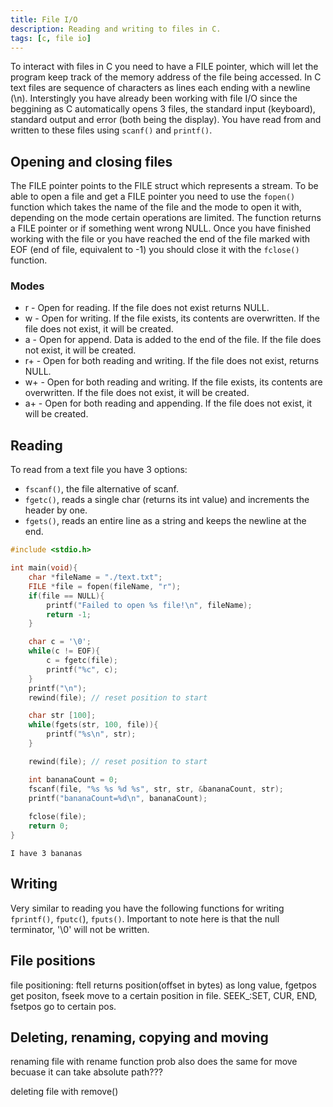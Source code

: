```yaml
---
title: File I/O
description: Reading and writing to files in C.
tags: [c, file io]
---
```


To interact with files in C you need to have a FILE pointer, which will let the program keep track of the memory address of the file being accessed. In C text files are sequence of characters as lines each ending with a newline (\n). Interstingly you have already been working with file I/O since the beggining as C automatically opens 3 files, the standard input (keyboard), standard output and error (both being the display). You have read from and written to these files using `scanf()` and `printf()`.

## Opening and closing files

The FILE pointer points to the FILE struct which represents a stream. To be able to open a file and get a FILE pointer you need to use the `fopen()` function which takes the name of the file and the mode to open it with, depending on the mode certain operations are limited. The function returns a FILE pointer or if something went wrong NULL. Once you have finished working with the file or you have reached the end of the file marked with EOF (end of file, equivalent to -1) you should close it with the `fclose()` function.

### Modes

- r  - Open for reading. If the file does not exist returns NULL.
- w  - Open for writing. If the file exists, its contents are overwritten. If the file does not exist, it will be created.
- a  - Open for append. Data is added to the end of the file. If the file does not exist, it will be created.
- r+ - Open for both reading and writing. If the file does not exist, returns NULL.
- w+ - Open for both reading and writing. If the file exists, its contents are overwritten. If the file does not exist, it will be created.
- a+ - Open for both reading and appending. If the file does not exist, it will be created.

## Reading

To read from a text file you have 3 options:

- `fscanf()`, the file alternative of scanf.
- `fgetc()`, reads a single char (returns its int value) and increments the header by one.
- `fgets()`, reads an entire line as a string and keeps the newline at the end.

```c
#include <stdio.h>

int main(void){
    char *fileName = "./text.txt";
    FILE *file = fopen(fileName, "r");
    if(file == NULL){
        printf("Failed to open %s file!\n", fileName);
        return -1;
    }

    char c = '\0';
    while(c != EOF){
        c = fgetc(file);
        printf("%c", c);
    }
    printf("\n");
    rewind(file); // reset position to start

    char str [100];
    while(fgets(str, 100, file)){   
        printf("%s\n", str);
    }

    rewind(file); // reset position to start

    int bananaCount = 0;
    fscanf(file, "%s %s %d %s", str, str, &bananaCount, str);
    printf("bananaCount=%d\n", bananaCount);
    
    fclose(file);
    return 0;
}
```

```text title="text.txt"
I have 3 bananas
```

## Writing

Very similar to reading you have the following functions for writing `fprintf()`, `fputc(`), `fputs()`. Important to note here is that the null terminator, '\0' will not be written.

## File positions

file positioning: ftell returns position(offset in bytes) as long value, fgetpos get positon, fseek move to a certain position in file. SEEK_:SET, CUR, END, fsetpos go to certain pos.

## Deleting, renaming, copying and moving

renaming file with rename function prob also does the same for move becuase it can take absolute path???

deleting file with remove()
